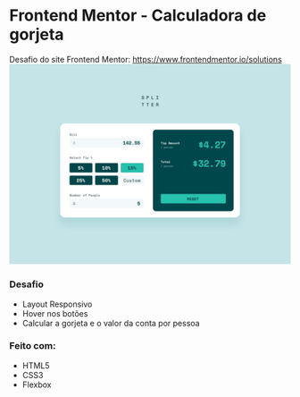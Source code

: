 # Frontend Mentor - Calculadora de gorjeta
Desafio do site Frontend Mentor: https://www.frontendmentor.io/solutions
<img src="/images/desktop-design-completed.jpg">

### Desafio

- Layout Responsivo
- Hover nos botões
- Calcular a gorjeta e o valor da conta por pessoa

### Feito com:

- HTML5
- CSS3
- Flexbox


